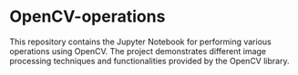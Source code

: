 # OpenCV-operations
This repository contains the Jupyter Notebook for performing various operations using OpenCV. The project demonstrates different image processing techniques and functionalities provided by the OpenCV library.
